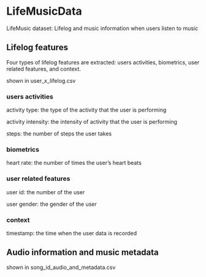 # LifeMusicData
LifeMusic dataset: Lifelog and music information when users listen to music

## Lifelog features
Four types of lifelog features are extracted: users activities, biometrics, user related features, and context.

shown in user_x_lifelog.csv
### users activities
activity type: the type of the activity that the user is performing

activity intensity: the intensity of activity that the user is performing

steps: the number of steps the user takes
### biometrics
heart rate: the number of times the user’s heart beats
### user related features
user id: the number of the user

user gender: the gender of the user
### context
timestamp: the time when the user data is recorded

## Audio information and music metadata
shown in song_id_audio_and_metadata.csv
